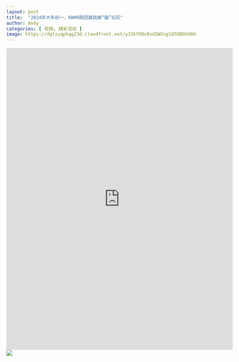 ```yaml
---
layout: post
title:  "2024年大年初一，KWHR跑团晨跑画“龍”纪实"
author: Andy
categories: [ 视频, 精彩活动 ]
image: https://dgtzuqphqg23d.cloudfront.net/y33kYhDc8vdIWXsglQfUBGhh0Gvzuzvw3YtU54olmt0-2048x1190.jpg
---
```


<iframe width="600" height="800" src="http://xhslink.com/k1J5PB" title="YouTube video player" frameborder="0" allow="accelerometer; autoplay; clipboard-write; encrypted-media; gyroscope; picture-in-picture; web-share" allowfullscreen></iframe>

<img src="https://lh3.googleusercontent.com/pw/ABLVV85qCpCpdz8l4pJMOHscklEolI5rEcGJpwcw0JOn2tcUyYc0WOdEQYNWWYy5ugDPcR5h11iCkcbq4ESSuKbpEzBz2La_0vz2N9qXhclVNaYp8xY9LGTEr5JkF4GghM2xbchmFSJsrn6zAJajGiW59OLuEjfEWu4KsXyRQeBFzS4En46pwKoDsEcUzPeQI75Y6dbQhSg3fMqKBh5aMuORk8CJBGpAwOIy1hapjRUvxyZW2xi7ksbwZ4ijQGDogKZrYxMwyqVJJGxYmHdFbkb_nUkfPGKXlMTNAOI6T3zgNTiRDJIokpK-6LOhgKthC6Ezm0gPmUTHn_zKrUT6i37ESdClEb0CL-oDB5rM8Uo4O_0kv0XnG99XmN3EMnWuq405hF5oSVU618yvHg_NF9XUQ3kLsE-Ep3J5g9ZWjO1k3BZCBVr2U4uYVKsq5jvrDvPS7YREKrF8kefoEq0BK55s9_I7qBQSszPitGjTP_0DRcAGa29cXxN2QuCmKuyJDrreRJwv9YruMNk2CVLNkdV3ttrVHK7CFjN233S6eWM8I43UJMuxpj2_b-DckwpiuPfQv8imQMxjUbXwlY_lSG3QL917FR-CwXffYpEKnGWLxJfVlWdqQ0Hm7qsNMyXqeDPvTBP7TKpbO8B6yBg4WyOu2s1OVJVRaYfo4sITuxsfcNfJqeTHZhxO8GTOQA1xW_NhCO0wVabISLJeJ_lULXUja3WCokNcCneKPjRH7kZqwFRMtXHkTj0miMOAm94fkjJOcGTCQoLkdjYgd7RNomz8_0eoVyWCim4KYOdPL-5XEDgr9ZzUQjch0kDPOImAxw-DRL93UidgkLgXpoQZapDpaeYIckdOZDCVm_iUEy2DJEWWXGLNIWMjWAvb5J07fPTQ0gliiq-DNUqbiZQ6txlkzrZN=w902-h1202-s-no-gm?authuser=0">